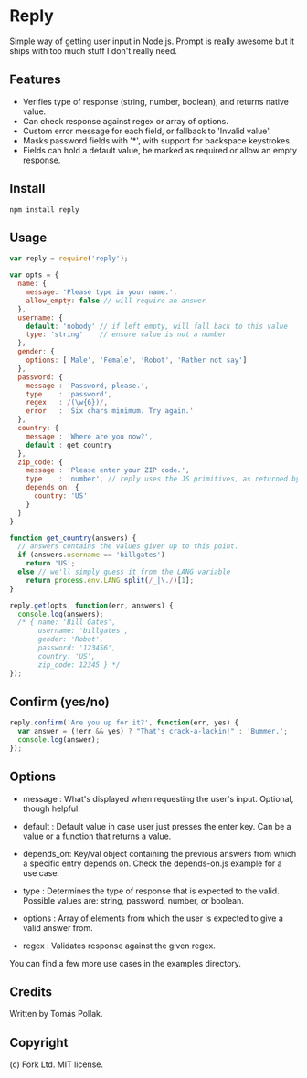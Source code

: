 Reply
=====

Simple way of getting user input in Node.js. Prompt is really awesome but it ships
with too much stuff I don't really need.

Features
--------

 - Verifies type of response (string, number, boolean), and returns native value.
 - Can check response against regex or array of options.
 - Custom error message for each field, or fallback to 'Invalid value'.
 - Masks password fields with '*', with support for backspace keystrokes.
 - Fields can hold a default value, be marked as required or allow an empty response.

Install
-------

    npm install reply

Usage
-----

``` js
var reply = require('reply');

var opts = {
  name: {
    message: 'Please type in your name.',
    allow_empty: false // will require an answer
  },
  username: {
    default: 'nobody' // if left empty, will fall back to this value
    type: 'string'    // ensure value is not a number
  },
  gender: {
    options: ['Male', 'Female', 'Robot', 'Rather not say']
  },
  password: {
    message : 'Password, please.',
    type    : 'password',
    regex   : /(\w{6})/,
    error   : 'Six chars minimum. Try again.'
  },
  country: {
    message : 'Where are you now?',
    default : get_country 
  },
  zip_code: {
    message : 'Please enter your ZIP code.',
    type    : 'number', // reply uses the JS primitives, as returned by `typeof var`
    depends_on: {
      country: 'US'
    }
  }
}

function get_country(answers) {
  // answers contains the values given up to this point.
  if (answers.username == 'billgates')
    return 'US';
  else // we'll simply guess it from the LANG variable
    return process.env.LANG.split(/_|\./)[1]; 
}

reply.get(opts, function(err, answers) {
  console.log(answers); 
  /* { name: 'Bill Gates', 
       username: 'billgates',
       gender: 'Robot', 
       password: '123456',
       country: 'US',
       zip_code: 12345 } */
});
```

Confirm (yes/no)
----------------

``` js
reply.confirm('Are you up for it?', function(err, yes) {
  var answer = (!err && yes) ? "That's crack-a-lackin!" : 'Bummer.';
  console.log(answer);
});
```

Options
-------

 - message : What's displayed when requesting the user's input. Optional, though helpful.
 - default : Default value in case user just presses the enter key. Can be a value or a function that returns a value.
 - depends_on: Key/val object containing the previous answers from which a specific entry depends on. Check the depends-on.js example for a use case.

 - type    : Determines the type of response that is expected to the valid. Possible values are: string, password, number, or boolean.
 - options : Array of elements from which the user is expected to give a valid answer from.
 - regex   : Validates response against the given regex.

You can find a few more use cases in the examples directory.

Credits
-------
Written by Tomás Pollak.

Copyright
-------
(c) Fork Ltd. MIT license.

